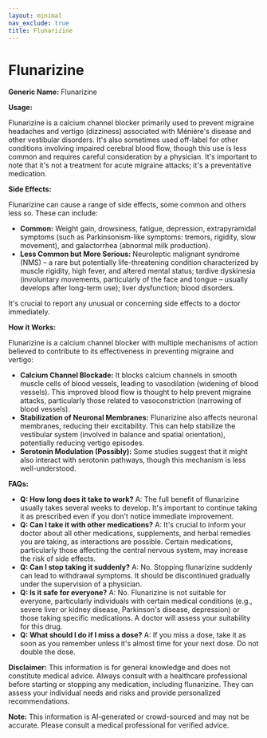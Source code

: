 ```yaml
---
layout: minimal
nav_exclude: true
title: Flunarizine
---
```


# Flunarizine

**Generic Name:** Flunarizine

**Usage:**

Flunarizine is a calcium channel blocker primarily used to prevent migraine headaches and vertigo (dizziness) associated with Ménière's disease and other vestibular disorders.  It's also sometimes used off-label for other conditions involving impaired cerebral blood flow, though this use is less common and requires careful consideration by a physician.  It's important to note that it's not a treatment for acute migraine attacks; it's a preventative medication.

**Side Effects:**

Flunarizine can cause a range of side effects, some common and others less so.  These can include:

* **Common:**  Weight gain, drowsiness, fatigue, depression, extrapyramidal symptoms (such as Parkinsonism-like symptoms: tremors, rigidity, slow movement), and galactorrhea (abnormal milk production).
* **Less Common but More Serious:**  Neuroleptic malignant syndrome (NMS) – a rare but potentially life-threatening condition characterized by muscle rigidity, high fever, and altered mental status;  tardive dyskinesia (involuntary movements, particularly of the face and tongue – usually develops after long-term use); liver dysfunction; blood disorders.

It's crucial to report any unusual or concerning side effects to a doctor immediately.


**How it Works:**

Flunarizine is a calcium channel blocker with multiple mechanisms of action believed to contribute to its effectiveness in preventing migraine and vertigo:

* **Calcium Channel Blockade:** It blocks calcium channels in smooth muscle cells of blood vessels, leading to vasodilation (widening of blood vessels). This improved blood flow is thought to help prevent migraine attacks, particularly those related to vasoconstriction (narrowing of blood vessels).
* **Stabilization of Neuronal Membranes:** Flunarizine also affects neuronal membranes, reducing their excitability. This can help stabilize the vestibular system (involved in balance and spatial orientation), potentially reducing vertigo episodes.
* **Serotonin Modulation (Possibly):** Some studies suggest that it might also interact with serotonin pathways, though this mechanism is less well-understood.

**FAQs:**

* **Q: How long does it take to work?** A:  The full benefit of flunarizine usually takes several weeks to develop.  It's important to continue taking it as prescribed even if you don't notice immediate improvement.
* **Q: Can I take it with other medications?** A:  It's crucial to inform your doctor about all other medications, supplements, and herbal remedies you are taking, as interactions are possible. Certain medications, particularly those affecting the central nervous system, may increase the risk of side effects.
* **Q: Can I stop taking it suddenly?** A: No.  Stopping flunarizine suddenly can lead to withdrawal symptoms.  It should be discontinued gradually under the supervision of a physician.
* **Q: Is it safe for everyone?** A: No. Flunarizine is not suitable for everyone, particularly individuals with certain medical conditions (e.g., severe liver or kidney disease, Parkinson's disease, depression) or those taking specific medications.  A doctor will assess your suitability for this drug.
* **Q:  What should I do if I miss a dose?** A:  If you miss a dose, take it as soon as you remember unless it's almost time for your next dose.  Do not double the dose.


**Disclaimer:** This information is for general knowledge and does not constitute medical advice.  Always consult with a healthcare professional before starting or stopping any medication, including flunarizine.  They can assess your individual needs and risks and provide personalized recommendations.


**Note:** This information is AI-generated or crowd-sourced and may not be accurate. Please consult a medical professional for verified advice.